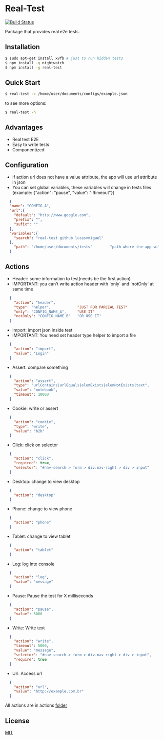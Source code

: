 # Real-Test
[![Build Status](https://travis-ci.org/lucasvmiguel/real-test.svg?branch=master)](https://travis-ci.org/lucasvmiguel/real-test)

Package that provides real e2e tests.

## Installation

```bash
$ sudo apt-get install xvfb # just to run hidden tests
$ npm install -g nightwatch
$ npm install -g real-test
```

## Quick Start

```bash
$ real-test -c /home/user/documents/configs/example.json
```

to see more options:
```bash
$ real-test -h
```

## Advantages

* Real test E2E
* Easy to write tests
* Componentized

## Configuration

* If action url does not have a value attribute, the app will use url attribute in json
* You can set global variables, these variables will change in tests files (example: {"action": "pause", "value": "!!timeout"})
```json
  {
  "name": "CONFIG_A",
  "url":{
    "default": "http://www.google.com",
    "prefix": "",
    "sufix": ""
  },
  "variables":{
    "search": "real-test github lucasvmiguel"
  },
    "path": "/home/user/documents/tests"        "path where the app will read the tests"
  }
```

## Actions

* Header: some information to test(needs be the first action)
* IMPORTANT: you can't write action header with 'only' and 'notOnly' at same time
```json
  {
    "action": "header",
    "type": "helper",            "JUST FOR PARCIAL TEST"
    "only": "CONFIG_NAME_A",     "USE IT"
    "notOnly": "CONFIG_NAME_B"   "OR USE IT"
  }
```
* Import: import json inside test
* IMPORTANT: You need set header type helper to import a file
```json
  {
    "action": "import",
    "value": "Login"
  }
```
* Assert: compare something
```json
  {
    "action": "assert",
    "type": "urlContains|urlEquals|elemExists|elemNotExists|text",
    "value": "notebook",
    "timeout": 10000
  }
```
* Cookie: write or assert
```json
  {
    "action": "cookie",
    "type": "write",
    "value": "b2b"
  }
```
* Click: click on selector
```json
  {
    "action": "click",
    "required": true,
    "selector": "#nav-search > form > div.nav-right > div > input"
  }
```
* Desktop: change to view desktop
```json
  {
    "action": "desktop"
  }
```
* Phone: change to view phone
```json
  {
    "action": "phone"
  }
```
* Tablet: change to view tablet
```json
  {
    "action": "tablet"
  }
```
* Log: log into console
```json
  {
    "action": "log",
    "value": "message"
  }
```
* Pause: Pause the test for X milliseconds
```json
  {
    "action": "pause",
    "value": 5000
  }
```
* Write: Write text
```json
  {
    "action": "write",
    "timeout": 5000,
    "value": "message",
    "selector": "#nav-search > form > div.nav-right > div > input",
    "require": true
  }
```
* Url: Access url
```json
  {
    "action": "url",
    "value": "http://example.com.br"
  }
```

All actions are in actions [folder](code/actions)

## License

  [MIT](LICENSE)
